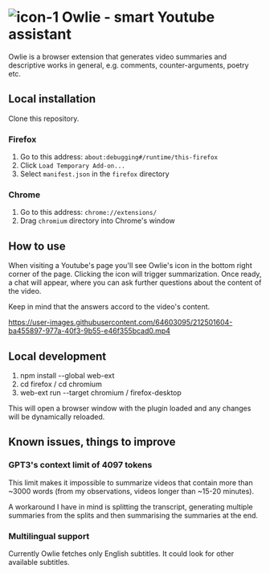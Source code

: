 # ![icon-1](https://user-images.githubusercontent.com/64603095/206002183-b4b6a676-9fe2-4bf0-8d43-fe23082b2d63.png) Owlie - smart Youtube assistant


Owlie is a browser extension that generates video summaries and descriptive works in general, e.g. comments, counter-arguments, poetry etc.

## Local installation

Clone this repository.

### Firefox

1. Go to this address: `about:debugging#/runtime/this-firefox`
2. Click `Load Temporary Add-on...`
3. Select `manifest.json` in the `firefox` directory

### Chrome

1. Go to this address: `chrome://extensions/`
2. Drag `chromium` directory into Chrome's window

## How to use

When visiting a Youtube's page you'll see Owlie's icon in the bottom right corner of the page. Clicking the icon will trigger summarization. Once ready, a chat will appear, where you can ask further questions about the content of the video. 

Keep in mind that the answers accord to the video's content.

https://user-images.githubusercontent.com/64603095/212501604-ba455897-977a-40f3-9b55-e46f355bcad0.mp4


## Local development

1. npm install --global web-ext
2. cd firefox / cd chromium
3. web-ext run --target chromium / firefox-desktop

This will open a browser window with the plugin loaded and any changes will be dynamically reloaded.

## Known issues, things to improve

### GPT3's context limit of 4097 tokens

This limit makes it impossible to summarize videos that contain more than ~3000 words (from my observations, videos longer than ~15-20 minutes).

A workaround I have in mind is splitting the transcript, generating multiple summaries from the splits and then summarising the summaries at the end.

### Multilingual support

Currently Owlie fetches only English subtitles. It could look for other available subtitles.
